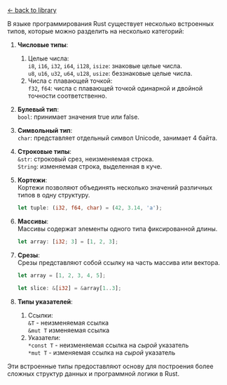 [← back to library](../../librarium.md)

В языке программирования Rust существует несколько встроенных типов, которые можно разделить на несколько категорий:
1. **Числовые типы**:
    1. Целые числа:  
        `i8`, `i16`, `i32`, `i64`, `i128`, `isize`: знаковые целые числа.  
        `u8`, `u16`, `u32`, `u64`, `u128`, `usize`: беззнаковые целые числа.  
    0. Числа с плавающей точкой:  
        `f32`, `f64`: числа с плавающей точкой одинарной и двойной точности соответственно.

0. **Булевый тип**:  
    `bool`: принимает значения true или false.

0. **Символьный тип**:  
    `char`: представляет отдельный символ Unicode, занимает 4 байта.

0. **Строковые типы**:  
    `&str`: строковый срез, неизменяемая строка.  
    `String`: изменяемая строка, выделенная в куче.  

0. **Кортежи**:  
    Кортежи позволяют объединять несколько значений различных типов в одну структуру.
    ```rust
    let tuple: (i32, f64, char) = (42, 3.14, 'a');
    ```

0. **Массивы**:  
    Массивы содержат элементы одного типа фиксированной длины.
    ```rust
    let array: [i32; 3] = [1, 2, 3];
    ```

0. **Срезы**:  
    Срезы представляют собой ссылку на часть массива или вектора.
    ```rust
    let array = [1, 2, 3, 4, 5];
    ```
    ```rust
    let slice: &[i32] = &array[1..3];
    ```

0. **Типы указателей**:  
    1. Ссылки:  
        `&T` - неизменяемая ссылка  
        `&mut T` изменяемая ссылка  
    0. Указатели:  
        `*const T` - неизменяемая ссылка на _сырой_ указатель  
        `*mut T` - изменяемая ссылка на _сырой_ указатель  

Эти встроенные типы предоставляют основу для построения более сложных структур данных и программной логики в Rust.